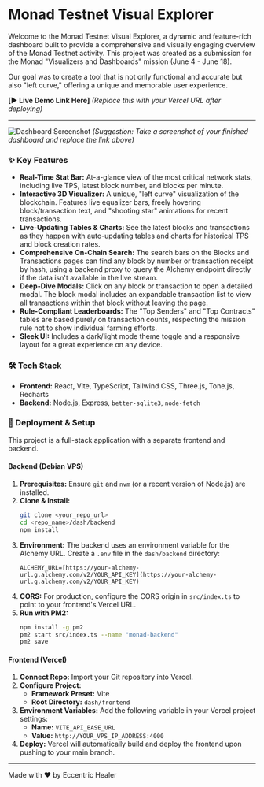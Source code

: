 # Monad Testnet Visual Explorer

Welcome to the Monad Testnet Visual Explorer, a dynamic and feature-rich dashboard built to provide a comprehensive and visually engaging overview of the Monad Testnet activity. This project was created as a submission for the Monad "Visualizers and Dashboards" mission (June 4 - June 18).

Our goal was to create a tool that is not only functional and accurate but also "left curve," offering a unique and memorable user experience.

**[▶️ Live Demo Link Here]** *(Replace this with your Vercel URL after deploying)*

---

![Dashboard Screenshot](https://i.imgur.com/your-image-url.png)
*(Suggestion: Take a screenshot of your finished dashboard and replace the link above)*

### ✨ Key Features

* **Real-Time Stat Bar:** At-a-glance view of the most critical network stats, including live TPS, latest block number, and blocks per minute.
* **Interactive 3D Visualizer:** A unique, "left curve" visualization of the blockchain. Features live equalizer bars, freely hovering block/transaction text, and "shooting star" animations for recent transactions.
* **Live-Updating Tables & Charts:** See the latest blocks and transactions as they happen with auto-updating tables and charts for historical TPS and block creation rates.
* **Comprehensive On-Chain Search:** The search bars on the Blocks and Transactions pages can find any block by number or transaction receipt by hash, using a backend proxy to query the Alchemy endpoint directly if the data isn't available in the live stream.
* **Deep-Dive Modals:** Click on any block or transaction to open a detailed modal. The block modal includes an expandable transaction list to view all transactions within that block without leaving the page.
* **Rule-Compliant Leaderboards:** The "Top Senders" and "Top Contracts" tables are based purely on transaction counts, respecting the mission rule not to show individual farming efforts.
* **Sleek UI:** Includes a dark/light mode theme toggle and a responsive layout for a great experience on any device.

### 🛠️ Tech Stack

* **Frontend:** React, Vite, TypeScript, Tailwind CSS, Three.js, Tone.js, Recharts
* **Backend:** Node.js, Express, `better-sqlite3`, `node-fetch`

### 🚀 Deployment & Setup

This project is a full-stack application with a separate frontend and backend.

#### Backend (Debian VPS)

1.  **Prerequisites:** Ensure `git` and `nvm` (or a recent version of Node.js) are installed.
2.  **Clone & Install:**
    ```bash
    git clone <your_repo_url>
    cd <repo_name>/dash/backend
    npm install
    ```
3.  **Environment:** The backend uses an environment variable for the Alchemy URL. Create a `.env` file in the `dash/backend` directory:
    ```
    ALCHEMY_URL=[https://your-alchemy-url.g.alchemy.com/v2/YOUR_API_KEY](https://your-alchemy-url.g.alchemy.com/v2/YOUR_API_KEY)
    ```
4.  **CORS:** For production, configure the CORS origin in `src/index.ts` to point to your frontend's Vercel URL.
5.  **Run with PM2:**
    ```bash
    npm install -g pm2
    pm2 start src/index.ts --name "monad-backend"
    pm2 save
    ```

#### Frontend (Vercel)

1.  **Connect Repo:** Import your Git repository into Vercel.
2.  **Configure Project:**
    * **Framework Preset:** Vite
    * **Root Directory:** `dash/frontend`
3.  **Environment Variables:** Add the following variable in your Vercel project settings:
    * **Name:** `VITE_API_BASE_URL`
    * **Value:** `http://YOUR_VPS_IP_ADDRESS:4000`
4.  **Deploy:** Vercel will automatically build and deploy the frontend upon pushing to your main branch.

---

Made with ❤️ by Eccentric Healer
